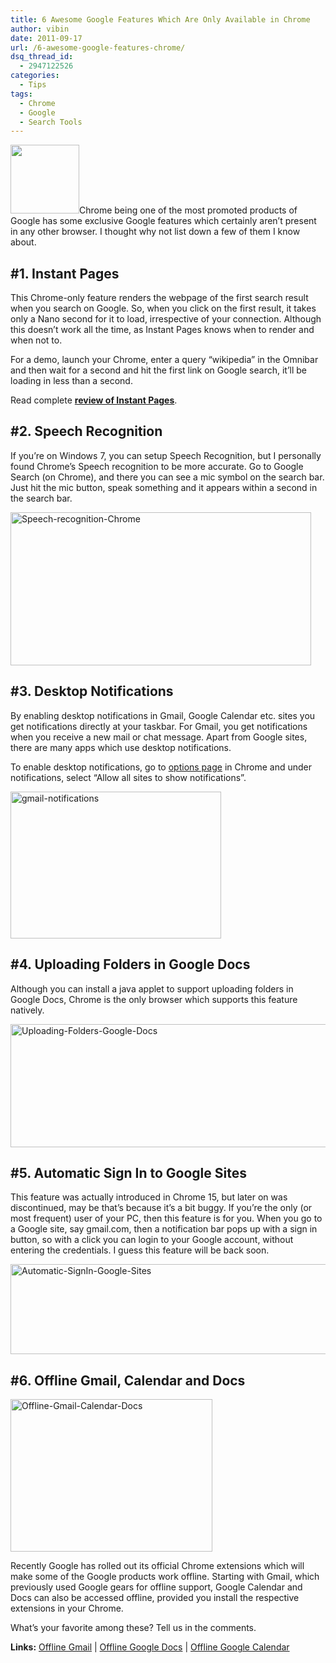 ```yaml
---
title: 6 Awesome Google Features Which Are Only Available in Chrome
author: vibin
date: 2011-09-17
url: /6-awesome-google-features-chrome/
dsq_thread_id:
  - 2947122526
categories:
  - Tips
tags:
  - Chrome
  - Google
  - Search Tools
---
```

<a href="http://devilsworkshop.org/6-awesome-google-features-chrome/chrome_logo_2d/" rel="attachment wp-att-44701"><img class="size-full wp-image-44701 alignright" title="Google Chrome" src="http://cdn.devilsworkshop.org/files/2011/09/chrome_logo_2d.jpg" alt="" width="110" height="110" /></a>Chrome being one of the most promoted products of Google has some exclusive Google features which certainly aren’t present in any other browser. I thought why not list down a few of them I know about.

## #1. Instant Pages

This Chrome-only feature renders the webpage of the first search result when you search on Google. So, when you click on the first result, it takes only a Nano second for it to load, irrespective of your connection. Although this doesn’t work all the time, as Instant Pages knows when to render and when not to.

For a demo, launch your Chrome, enter a query “wikipedia” in the Omnibar and then wait for a second and hit the first link on Google search, it’ll be loading in less than a second.

Read complete **[review of Instant Pages][1]**.

## #2. Speech Recognition

If you’re on Windows 7, you can setup Speech Recognition, but I personally found Chrome’s Speech recognition to be more accurate. Go to Google Search (on Chrome), and there you can see a mic symbol on the search bar. Just hit the mic button, speak something and it appears within a second in the search bar.

[<img style="background-image: none; padding-left: 0px; padding-right: 0px; display: inline; padding-top: 0px; border-width: 0px;" title="Speech recognition in Chrome" src="http://cdn.devilsworkshop.org/files/2011/09/Image-017_thumb.png" alt="Speech-recognition-Chrome" width="481" height="245" border="0" />][2]

## #3. Desktop Notifications

By enabling desktop notifications in Gmail, Google Calendar etc. sites you get notifications directly at your taskbar. For Gmail, you get notifications when you receive a new mail or chat message. Apart from Google sites, there are many apps which use desktop notifications.

To enable desktop notifications, go to <a href="chrome://settings/content" target="_blank">options page</a> in Chrome and under notifications, select “Allow all sites to show notifications”.

[<img style="background-image: none; padding-left: 0px; padding-right: 0px; display: inline; padding-top: 0px; border-width: 0px;" title="gmail-notifications" src="http://cdn.devilsworkshop.org/files/2011/09/gmail-notifications_thumb.png" alt="gmail-notifications" width="337" height="235" border="0" />][3]

## #4. Uploading Folders in Google Docs

Although you can install a java applet to support uploading folders in Google Docs, Chrome is the only browser which supports this feature natively.

[<img style="background-image: none; padding-left: 0px; padding-right: 0px; display: inline; padding-top: 0px; border-width: 0px;" title="Uploading Folders in Google Docs" src="http://cdn.devilsworkshop.org/files/2011/09/Image-021_thumb.png" alt="Uploading-Folders-Google-Docs" width="563" height="197" border="0" />][4]

## #5. Automatic Sign In to Google Sites

This feature was actually introduced in Chrome 15, but later on was discontinued, may be that’s because it’s a bit buggy. If you’re the only (or most frequent) user of your PC, then this feature is for you. When you go to a Google site, say gmail.com, then a notification bar pops up with a sign in button, so with a click you can login to your Google account, without entering the credentials. I guess this feature will be back soon.

[<img style="background-image: none; padding-left: 0px; padding-right: 0px; display: inline; padding-top: 0px; border: 0px;" title="Automatic Sign In to Google Sites" src="http://cdn.devilsworkshop.org/files/2011/09/9541046_5674_625x625_thumb.jpg" alt="Automatic-SignIn-Google-Sites" width="522" height="144" border="0" />][5]

## #6. Offline Gmail, Calendar and Docs

[<img style="background-image: none; padding-left: 0px; padding-right: 0px; display: inline; padding-top: 0px; border: 0px;" title="Offline Gmail, Calendar and Docs" src="http://cdn.devilsworkshop.org/files/2011/09/Image-000_thumb1.png" alt="Offline-Gmail-Calendar-Docs" width="323" height="244" border="0" />][6]

Recently Google has rolled out its official Chrome extensions which will make some of the Google products work offline. Starting with Gmail, which previously used Google gears for offline support, Google Calendar and Docs can also be accessed offline, provided you install the respective extensions in your Chrome.

What’s your favorite among these? Tell us in the comments.

**Links:** <a href="https://chrome.google.com/webstore/detail/ejidjjhkpiempkbhmpbfngldlkglhimk?hc=search&hcp=main" onclick="_gaq.push(['_trackEvent', 'outbound-article', 'https://chrome.google.com/webstore/detail/ejidjjhkpiempkbhmpbfngldlkglhimk?hc=search&hcp=main', 'Offline Gmail']);" target="_blank">Offline Gmail</a> | <a href="https://chrome.google.com/webstore/detail/apdfllckaahabafndbhieahigkjlhalf" onclick="_gaq.push(['_trackEvent', 'outbound-article', 'https://chrome.google.com/webstore/detail/apdfllckaahabafndbhieahigkjlhalf', 'Offline Google Docs']);" target="_blank">Offline Google Docs</a> | <a href="https://chrome.google.com/webstore/detail/ejjicmeblgpmajnghnpcppodonldlgfn?hc=search&hcp=main" onclick="_gaq.push(['_trackEvent', 'outbound-article', 'https://chrome.google.com/webstore/detail/ejjicmeblgpmajnghnpcppodonldlgfn?hc=search&hcp=main', 'Offline Google Calendar']);" target="_blank">Offline Google Calendar</a>

 [1]: http://devilsworkshop.org/update-chrome-enable-instant-pages-print-preview/
 [2]: http://cdn.devilsworkshop.org/files/2011/09/Image-017.png
 [3]: http://cdn.devilsworkshop.org/files/2011/09/gmail-notifications.png
 [4]: http://cdn.devilsworkshop.org/files/2011/09/Image-021.png
 [5]: http://cdn.devilsworkshop.org/files/2011/09/9541046_5674_625x625.jpg
 [6]: http://cdn.devilsworkshop.org/files/2011/09/Image-0001.png
